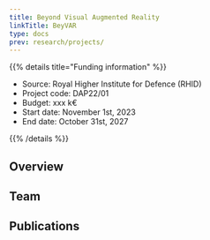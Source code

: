 ```yaml
---
title: Beyond Visual Augmented Reality
linkTitle: BeyVAR
type: docs
prev: research/projects/
---
```


{{% details title="Funding information" %}}

- Source: Royal Higher Institute for Defence (RHID)
- Project code: DAP22/01
- Budget: xxx k€
- Start date: November 1st, 2023
- End date: October 31st, 2027

{{% /details %}}

## Overview

## Team

## Publications


